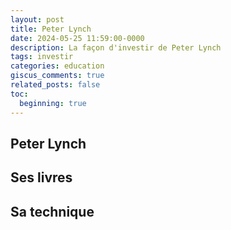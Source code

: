 ```yaml
---
layout: post
title: Peter Lynch
date: 2024-05-25 11:59:00-0000
description: La façon d'investir de Peter Lynch
tags: investir
categories: education
giscus_comments: true
related_posts: false
toc:
  beginning: true
---
```


## Peter Lynch

## Ses livres

## Sa technique



